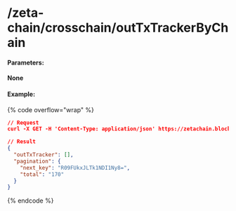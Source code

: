 # /zeta-chain/crosschain/outTxTrackerByChain

#### **Parameters:**

**None**

#### Example:

{% code overflow="wrap" %}
```json
// Request
curl -X GET -H 'Content-Type: application/json' https://zetachain.blockpi.network/lcd/v1/<your-api-key>/zeta-chain/crosschain/outTxTrackerByChain

// Result
{
  "outTxTracker": [],
  "pagination": {
    "next_key": "R09FUkxJLTk1NDI1Ny8=",
    "total": "170"
  }
}  
```
{% endcode %}
